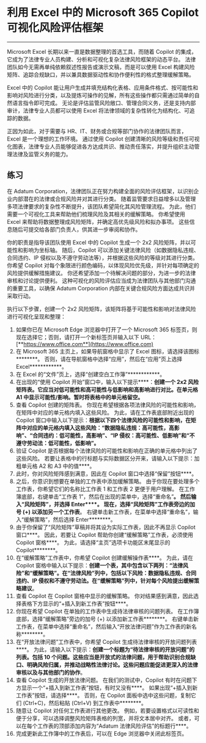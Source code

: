 # 利用 Excel 中的 Microsoft 365 Copilot 可视化风险评估框架
---
Microsoft Excel 长期以来一直是数据整理的首选工具，而随着 Copilot 的集成，它成为了法律专业人员构建、分析和可视化复杂法律风险框架的动态平台。 法律团队如今无需再单纯依赖叙述性报告或演示文稿，而是可以使用 Excel 构建风险矩阵、追踪合规缺口，并以兼具数据驱动性和协作便利性的格式整理缓解策略。

Excel 中的 Copilot 能让用户生成并填充结构化表格、应用条件格式、按可能性和影响对风险进行分类，以及提炼可操作的见解，所有这些操作都只需通过简单的自然语言指令即可完成。 无论是评估监管风险敞口、管理合同义务，还是支持内部审计，法律专业人员都可以使用 Excel 将法律领域的复杂性转化为结构化、可追踪的数据。

正因为如此，对于需要与 HR、IT、财务或合规等部门协作的法律团队而言，Excel 是一个理想的工作环境。 通过使用 Copilot 创建清晰的风险等级和责任可视化图表，法律专业人员能够促进各方达成共识、推动责任落实，并提升组织主动管理法律及监管义务的能力。

## 练习

在 Adatum Corporation，法律团队正在努力构建全面的风险评估框架，以识别企业内部潜在的法律或合规风险并对其进行分类。 随着监管要求日益增多以及管理多项法律要求的复杂性不断提升，该团队希望简化其风险管理流程。 为此，他们需要一个可视化工具来帮助他们梳理风险及其相关的缓解策略。 你希望使用 Excel 来帮助将数据整理成风险矩阵，并确定高优先级风险和拟办事项。 这些信息随后可提交给各部门负责人，供其进一步审阅和协作。

你的职责是指导该团队使用 Excel 中的 Copilot 生成一个 2x2 风险矩阵，并以可能性和影响为坐标轴。 随后，Copilot 可以添加关键法律风险（如数据隐私违规、合同违约、IP 侵权以及不遵守劳动法等），并根据这些风险的等级对其进行分类。 你希望 Copilot 对每个象限进行颜色编码，以体现风险优先级，并针对每项确定的风险提供缓解措施建议。 你还希望添加一个待解决问题的部分，为进一步的法律审核和讨论提供便利。 这种可视化的风险评估应当成为法律团队与其他部门沟通的重要工具，以确保 Adatum Corporation 内部在关键合规风险方面达成共识并采取行动。

执行以下步骤，创建一个 2x2 风险矩阵，该矩阵将基于可能性和影响对法律风险进行可视化呈现和整理：

1. 如果你已在 Microsoft Edge 浏览器中打开了一个 Microsoft 365 标签页，则现在选择它；否则，请打开一个新标签页并输入以下 URL：[**https://www.office.com**](https://www.office.com)
1. 在 Microsoft 365 主页上，如果导航窗格中显示了 Excel 图标，请选择该图标********。 否则，请在导航窗格中选择“应用”，然后在“应用”页上选择 Excel************。 
1. 在 Excel 的“文件”页上，选择“创建空白工作簿”************。
1. 在出现的“使用 Copilot 开始”窗口中，输入以下提示****：**创建一个 2x2 风险矩阵表。它应当对低可能性和高可能性与低影响和高影响进行对比。在单元格 A1 中显示可能性/影响。暂时将表格中的单元格留空。**
1. 查看 Copilot 创建的矩阵表。 你现在希望根据各项法律风险的可能性和影响，在矩阵中对应的单元格内填入这些风险。 为此，请在工作表底部附近出现的 Copilot 窗口中输入以下提示：**根据以下四个法律风险的可能性和影响，在矩阵中对应的单元格内填入这些风险：“数据隐私违规：高可能性，高影响”、“合同违约：低可能性，高影响”、“IP 侵权：高可能性、低影响”和“不遵守劳动法：低可能性，低影响”。**
1. 验证 Copilot 是否根据每个法律风险的可能性和影响在正确的单元格中列出了这些风险。 若要让表格中的行标题与实际数据区分开来，请输入以下提示：加粗单元格 A2 和 A3 中的值****。
1. 此时，你对风险矩阵感到满意，因此在 Copilot 窗口中选择“保留”按钮****。 
1. 之后，你意识到想要在单独的工作表中添加缓解策略。 由于你现在要处理多个工作表，你希望它们的名称比工作表 1 和工作表 2 更便于用户理解。 在工作簿底部，右键单击“工作表 1”，然后在出现的菜单中，选择“重命名”********。 然后输入“风险矩阵”，并选择 Enter****。 现在，选择“风险矩阵”工作表旁边的加号 (+) 以添加另一个工作表********。 右键单击新工作表，在菜单中选择“重命名”，输入“缓解策略”，然后选择 Enter********。 
1. 由于你保留了“风险矩阵”草稿并将其设为实际工作表，因此不再显示 Copilot 窗口****。 因此，若要让 Copilot 帮助你创建“缓解策略”工作表，必须使用 Copilot 窗格****。 为此，请选择“主页”选项卡功能区末尾显示的 Copilot********。 
1. 在“缓解策略”工作表中，你希望 Copilot 创建缓解操作表****。 为此，请在 Copilot 窗格中输入以下提示：**创建一个表，其中包含以下两列：“法律风险”和“缓解策略”。在“法律风险”列中，包括以下风险：数据隐私违规、合同违约、IP 侵权和不遵守劳动法。在“缓解策略”列中，针对每个风险提出缓解策略建议**。
1. 查看 Copilot 在 Copilot 窗格中显示的缓解策略。 你对结果感到满意，因此选择表格下方显示的“+插入到新工作表”按钮****。   
1. 你现在希望 Copilot 在单独的工作表中生成待法律审核的问题列表。 在工作簿底部，选择“缓解策略”旁边的加号 (+) 以添加新工作表********。 右键单击新工作表，在菜单中选择“重命名”，然后输入“开放法律问题”作为工作表的新名称********。 
1. 在“开放法律问题”工作表中，你希望 Copilot 生成待法律审核的开放问题列表****。 为此，请输入以下提示：**创建一个标题为“待法律审核的开放问题”的列表。包括 10 个问题。这些应当是开放式的法律问题，用于帮助识别合规缺口、明确风险归属，并推动战略性法律讨论。这些问题应能促进更深入的法律审核以及与其他部门的协作**。
1. 查看 Copilot 生成的开放法律问题。 在我们的测试中，Copilot 有时在问题下方显示一个“+插入到新工作表”按钮，有时又没有****。 如果出现“+插入到新工作表”按钮，请选择****。 否则，在 Copilot 面板中选中这些问题，复制它们 (Ctrl+C)，然后粘贴 (Ctrl+V) 到工作表中********。 
1. 随意让 Copilot 对任何工作表进行其他更改。 例如，若要设置格式以可读性和便于分享，可以选择调整风险矩阵表格的列宽，并将文本居中对齐。 或者，可以在每个工作表的顶部添加内容为“Adatum 法律风险评估”的标题行****。
1. 完成更新此工作簿中的工作表后，可以在 Edge 浏览器中关闭此标签页。 
